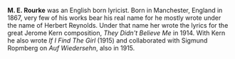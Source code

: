 
**M. E. Rourke** was an English born lyricist. Born in Manchester, England in 1867, very few of his works bear his real name for he mostly wrote under the name of Herbert Reynolds. Under that name her wrote the lyrics for the great Jerome Kern composition, *They Didn't Believe Me* in 1914. With Kern he also wrote *If I Find The Girl* (1915) and collaborated with Sigmund Ropmberg on *Auf Wiedersehn*, also in 1915.


 